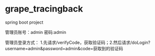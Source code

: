 # grape_tracingback
 spring boot project

管理员账号：admin 密码:admin

管理员登录方式：
1.先请求/verifyCode，获取验证码；2.然后请求/doLogin?username=admin&password=admin&code=获取到的验证码
